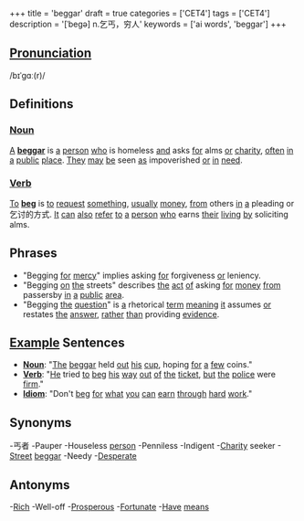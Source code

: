 +++
title = 'beggar'
draft = true
categories = ['CET4']
tags = ['CET4']
description = '[ˈbegə] n.乞丐，穷人'
keywords = ['ai words', 'beggar']
+++

## [Pronunciation](/en/post/pronunciation/)
/bɪˈɡɑː(r)/

## Definitions
### [Noun](/en/post/noun/)
[A](/en/post/a/) **[beggar](/en/post/beggar/)** is [a](/en/post/a/) [person](/en/post/person/) [who](/en/post/who/) is homeless [and](/en/post/and/) asks [for](/en/post/for/) alms [or](/en/post/or/) [charity](/en/post/charity/), [often](/en/post/often/) [in](/en/post/in/) [a](/en/post/a/) [public](/en/post/public/) [place](/en/post/place/). [They](/en/post/they/) [may](/en/post/may/) [be](/en/post/be/) seen [as](/en/post/as/) impoverished [or](/en/post/or/) [in](/en/post/in/) [need](/en/post/need/).

### [Verb](/en/post/verb/)
[To](/en/post/to/) **[beg](/en/post/beg/)** is [to](/en/post/to/) [request](/en/post/request/) [something](/en/post/something/), [usually](/en/post/usually/) [money](/en/post/money/), [from](/en/post/from/) others [in](/en/post/in/) [a](/en/post/a/) pleading or乞讨的方式. [It](/en/post/it/) [can](/en/post/can/) [also](/en/post/also/) [refer](/en/post/refer/) [to](/en/post/to/) [a](/en/post/a/) [person](/en/post/person/) [who](/en/post/who/) earns [their](/en/post/their/) [living](/en/post/living/) [by](/en/post/by/) soliciting alms.

## Phrases
- "Begging [for](/en/post/for/) [mercy](/en/post/mercy/)" implies asking [for](/en/post/for/) forgiveness [or](/en/post/or/) leniency.
- "Begging [on](/en/post/on/) [the](/en/post/the/) streets" describes [the](/en/post/the/) [act](/en/post/act/) [of](/en/post/of/) asking [for](/en/post/for/) [money](/en/post/money/) [from](/en/post/from/) passersby [in](/en/post/in/) [a](/en/post/a/) [public](/en/post/public/) [area](/en/post/area/).
- "Begging [the](/en/post/the/) [question](/en/post/question/)" is [a](/en/post/a/) rhetorical [term](/en/post/term/) [meaning](/en/post/meaning/) [it](/en/post/it/) assumes [or](/en/post/or/) restates [the](/en/post/the/) [answer](/en/post/answer/), [rather](/en/post/rather/) [than](/en/post/than/) providing [evidence](/en/post/evidence/).

## [Example](/en/post/example/) Sentences
- **[Noun](/en/post/noun/)**: "[The](/en/post/the/) [beggar](/en/post/beggar/) held [out](/en/post/out/) [his](/en/post/his/) [cup](/en/post/cup/), hoping [for](/en/post/for/) [a](/en/post/a/) [few](/en/post/few/) coins."
- **[Verb](/en/post/verb/)**: "[He](/en/post/he/) tried [to](/en/post/to/) [beg](/en/post/beg/) [his](/en/post/his/) [way](/en/post/way/) [out](/en/post/out/) [of](/en/post/of/) [the](/en/post/the/) [ticket](/en/post/ticket/), [but](/en/post/but/) [the](/en/post/the/) [police](/en/post/police/) were [firm](/en/post/firm/)."
- **[Idiom](/en/post/idiom/)**: "Don't [beg](/en/post/beg/) [for](/en/post/for/) [what](/en/post/what/) [you](/en/post/you/) [can](/en/post/can/) [earn](/en/post/earn/) [through](/en/post/through/) [hard](/en/post/hard/) [work](/en/post/work/)."

## Synonyms
-丐者
-Pauper
-Houseless [person](/en/post/person/)
-Penniless
-Indigent
-[Charity](/en/post/charity/) seeker
-[Street](/en/post/street/) [beggar](/en/post/beggar/)
-Needy
-[Desperate](/en/post/desperate/)

## Antonyms
-[Rich](/en/post/rich/)
-Well-off
-[Prosperous](/en/post/prosperous/)
-[Fortunate](/en/post/fortunate/)
-[Have](/en/post/have/) [means](/en/post/means/)
